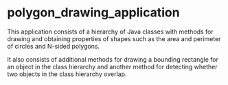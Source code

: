 # polygon_drawing_application

This application consists of a hierarchy of Java classes with methods for drawing and obtaining properties of shapes such as the area and perimeter of circles and N-sided polygons. 

It also consists of additional methods for drawing a bounding rectangle for an object in the class hierarchy and another method for detecting whether two objects in the class hierarchy overlap.
